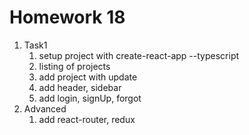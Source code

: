 # Homework 18
1. Task1
   1. setup project with create-react-app --typescript
   2. listing of projects
   3. add project with update
   4. add header, sidebar
   5. add login, signUp, forgot 
2. Advanced
   1. add react-router, redux 
